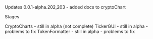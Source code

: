 
Updates
0.0.1-alpha.202,203 - added docs to cryptoChart



Stages

CryptoCharts - still in alpha (not complete)
TickerGUI - still in alpha - problems to fix
TokenFormatter - still in alpha - problems to fix
